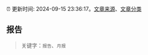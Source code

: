 :alarm_clock: 更新时间: 2024-09-15 23:36:17。[文章来源](/README.md)、[文章分类](/TAGS.md)

## 报告


> 关键字：`报告`、`月报`



